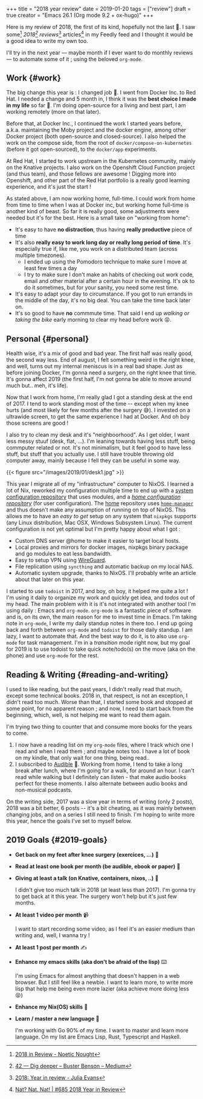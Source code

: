 +++
title = "2018 year review"
date = 2019-01-20
tags = ["review"]
draft = true
creator = "Emacs 26.1 (Org mode 9.2 + ox-hugo)"
+++

Here is my review of 2018, the first of its kind, hopefully not the last 👼. I saw
some[^fn:1] _2018[^fn:2] reviews_[^fn:3] articles[^fn:4] in my Feedly feed and I thought it
would be a good idea to write my own too.

I'll try in the next year — maybe month if I ever want to do monthly reviews — to automate
some of it ; using the beloved `org-mode`.


## Work {#work}

The big change this year is : I changed job 👼. I went from Docker Inc. to Red Hat. I
needed a change and 5 month in, I think it was the **best choice I made in my life** so far
💃. I'm doing open-source for a living and best part, I am working remotely (more on that
later).

Before that, at Docker Inc., I continued the work I started years before,
a.k.a. maintaining the Moby project and the docker engine, among other Docker project
(both open-source and closed-source). I also helped the work on the compose side, from the
root of `docker/compose-on-kubernetes` (before it got open-sourced), to the `docker/app`
experiments.

At Red Hat, I started to work upstream in the Kubernetes community, mainly on the Knative
projects. I also work on the Openshift Cloud Function project (and thus team), and those
fellows are awesome ! Digging more into Openshift, and other part of the Red Hat portfolio
is a really good learning experience, and it's just the start !

As stated above, I am now working home, full-time. I could work from home from time to
time when I was at Docker inc, but working home full-time is another kind of beast. So far
it is really good, some adjustments were needed but it's for the best. Here is a small
take on "working from home":

-   It's easy to have **no distraction**, thus having **really productive** piece of time
-   It's also **really easy to work long day or really long period of time**. It's especially
    true if, like me, you work on a distributed team (across multiple timezones).
    -   I ended up using the Pomodoro technique to make sure I move at least few times a day
    -   I try to make sure I don't make an habits of checking out work code, email and other
        material after a certain hour in the evening. It's ok to do it sometimes, but for your
        sanity, you need some rest time.
-   It's easy to adapt your day to circumstance. If you got to run errands in the middle of
    the day, it's no big deal. You can take the time back later on.
-   It's so good to have **no** commmute time. That said I end up _walking or taking the bike_
    early morning to clear my head before work 😝.


## Personal {#personal}

Health wise, it's a mix of good and bad year. The first half was really good, the second
way less. End of august, I felt something weird in the right knee, and well, turns out my
internal meniscus is in a real bad shape. Just as before joining Docker, I'm gonna need a
surgery, on the right knee that time. It's gonna affect 2019 (the first half, I'm not
gonna be able to move around much but.. meh, it's life).

Now that I work from home, I'm really glad I got a standing desk at the end of 2017. I
tend to work standing most of the time -- except when my knee hurts (and most likely for
few months after the surgery 😅). I invested on a ultrawide screen, to get the same
experience I had at Docker. And oh boy those screens are good !

I also try to clean my desk and it's "neighboorhood". As I get older, I want less messy
stuuf (desk, flat, ...). I'm leaning towards having less stuff, being commputer related or
not. It's not minimalism, but it feel good to have less stuff, but stuff that you actually
use. I still have trouble throwing old computer away, mainly because I fell they can be
useful in some way.

{{< figure src="/images/2019/01/desk1.jpg" >}}

This year I migrate all of my "infrastructure" computer to NixOS. I learned a lot of Nix,
reworked my configuration multiple time to end up with a [system configuration repository](https://github.com/vdemeester/nixos-configuration.git)
that uses modules, and a [_home configuration repository_](https://github.com/vdemeester/home.git) (for user configuration). The
[home](https://github.com/vdemeester/home.git) repository uses [`home-manager`](https://github.com/rycee/home-manager.git) and thus doesn't make any assumption of running on top
of NixOS. This allows me to have an _easy to get_ setup on any system that `nixpkgs`
supports (any Linux distribution, Mac OSX, Windows Subsystem Linux). The current
configuration is not yet optimal but I'm pretty happy about what I got :

-   Custom DNS server @home to make it easier to target local hosts.
-   Local proxies and mirrors for docker images, nixpkgs binary package and go modules to
    eat less bandwidth.
-   Easy to setup VPN using [WireGuard](https://www.wireguard.com/).
-   File replication using `syncthing` and automatic backup on my local NAS.
-   Automatic system upgrade, thanks to NixOS. I'll probably write an article about that
    later on this year.

I started to use `todoist` in 2017, and boy, oh boy, it helped me quite a lot ! I'm using
it daily to organize my work and quickly get idea, and _todos_ out of my head. The main
problem with it is it's not integrated with another tool I'm using daily : Emacs and
`org-mode`. `org-mode` is a fantastic piece of software and is, on its own, the main
reason for me to invest time in Emacs. I'm taking note in `org-mode`, I write my daily
standup notes in there too. I end up going back and forth between `org-mode` and `todoist`
for those daily standup. I am lazy, I want to automate that. And the best way to do it, is
to also use `org-mode` for task management. I'm in a _transition_ mode right now, but my
goal for 2019 is to use todoist to take quick note/todo(s) on the move (aka on the phone)
and use `org-mode` for the rest.


## Reading & Writing {#reading-and-writing}

I used to like reading, but the past years, I didn't really read that much, except some
technical books. 2018 in, that respect, is not an exception, I didn't read too much. Worse
than that, I started some book and stopped at some point, for no apparent reason ; and
now, I need to start back from the beginning, which, well, is not helping me want to read
them again.

I'm trying two thing to counter that and consume more books for the years to come.

1.  I now have a reading list on my `org-mode` files, where I track which one I read and
    when I read them ; and maybe notes too. I have a lot of book on my kindle, that only
    wait for one thing, being read..
2.  I subscribed to [Audible](https://www.audible.fr) 👼. Working from home, I tend to take a long break after lunch,
    where I'm going for a walk, for around an hour. I can't read while walking but I
    definitely can listen - that make audio books perfect for these moments. I also
    alternate between audio books and non-musical podcasts.

On the writing side, 2017 was a slow year in terms of writing (only 2 posts), 2018 was a
bit better, 6 posts -- it's a bit cheating, as it was mainly between changing jobs, and
on a series I still need to finish. I'm hoping to write more this year, hence the goals
I've set to myself below.


## 2019 Goals {#2019-goals}

-   **Get back on my feet after knee surgery (exercices, …)** 🏃
-   **Read at least one book per month (be audible, ebook or paper)** 📖
-   **Giving at least a talk (on Knative, containers, nixos, ..)** 🙊

    I didn't give too much talk in 2018 (at least less than 2017). I'm gonna try to get back
    at it this year. The surgery won't help but it's just few months.

-   **At least 1 video per month** 📹

    I want to start recording some video, as I feel it's an easier medium than writing and,
    well, I wanna try !

-   **At least 1 post per month** ✍️
-   **Enhance my emacs skills (aka don't be afraid of the lisp)** ⌨️

    I'm using Emacs for almost anything that doesn't happen in a web browser. But I still
    feel like a newbie. I want to learn more, to write more lisp that help me being even
    more lazier (aka achieve more doing less 😝)

-   **Enhance my Nix(OS) skills** 🐧
-   **Learn / master a new language** 🎽

    I'm working with Go 90% of my time. I want to master and learn more language. On my list
    are Emacs Lisp, Rust, Typescript and Haskell.

[^fn:1]: [2018 in Review - Noetic Nought](https://punchagan.muse-amuse.in/blog/2018-in-review/)
[^fn:2]: [42 — Dig deeper – Buster Benson – Medium](https://medium.com/@buster/42-dig-deeper-e2278d1fe015)
[^fn:3]: [2018: Year in review - Julia Evans](https://jvns.ca/blog/2018/12/23/2018--year-in-review/)
[^fn:4]: [Nat? Nat. Nat! | #685 2018 Year in Review](https://writing.natwelch.com/post/685)
